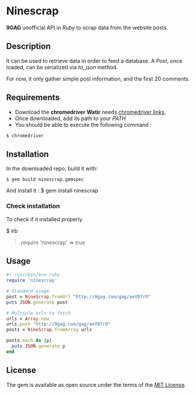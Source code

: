 # Ninescrap

**9GAG** unofficial API in *Ruby* to scrap data from the website posts.

## Description

It can be used to retrieve data in order to feed a database.
A *Post*, once loaded, can be serialized via _to\_json_ method.

For now, it only gather simple post information, and the first 20 comments.

## Requirements

* Download the **chromedriver** **Watir** needs [chromedriver links](https://sites.google.com/a/chromium.org/chromedriver/downloads).
* Once downloaded, add its path to your *PATH*
* You should be able to execute the following command :

```bash
$ chromedriver
```

## Installation

In the downloaded repo, build it with:

    $ gem build ninescrap.gemspec

And install it :
    $ gem install ninescrap

### Check installation

To check if it installed properly

   $ irb
   > require 'ninescrap'
    => true

## Usage

```ruby
#! /usr/bin/env ruby
require 'ninescrap'

# Standard usage
post = NineScrap.fromUrl "http://9gag.com/gag/aeYB7rO"
puts JSON.generate post

# Multiple urls to fetch
urls = Array.new
urls.push "http://9gag.com/gag/aeYB7rO"
posts = NineScrap.fromArray urls

posts.each do |p|
  puts JSON.generate p
end

```


## License

The gem is available as open source under the terms of the [MIT License](http://opensource.org/licenses/MIT).
